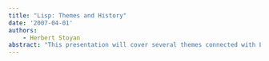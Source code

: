 ```yaml
---
title: "Lisp: Themes and History"
date: '2007-04-01'
authors: 
    - Herbert Stoyan
abstract: "This presentation will cover several themes connected with Lisp. There will be some part about history, some part about semantical equivalences of code pieces in Lisp, etc."
---
```


